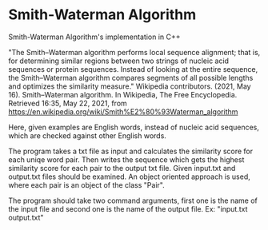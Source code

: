 # Smith-Waterman Algorithm
Smith-Waterman Algorithm's implementation in C++

"The Smith–Waterman algorithm performs local sequence alignment; that is, for determining similar regions between two strings of nucleic acid sequences or protein sequences. Instead of looking at the entire sequence, the Smith–Waterman algorithm compares segments of all possible lengths and optimizes the similarity measure."
Wikipedia contributors. (2021, May 16). Smith–Waterman algorithm. In Wikipedia, The Free Encyclopedia. Retrieved 16:35, May 22, 2021, from https://en.wikipedia.org/wiki/Smith%E2%80%93Waterman_algorithm

Here, given examples are English words, instead of nucleic acid sequences, which are checked against other English words.

The program takes a txt file as input and calculates the similarity score for each uniqe word pair. Then writes the sequence which gets the highest similarity score for each pair to the output txt file. Given input.txt and output.txt files should be examined. An object oriented approach is used, where each pair is an object of the class "Pair".

The program should take two command arguments, first one is the name of the input file and second one is the name of the output file. Ex: "input.txt output.txt"
